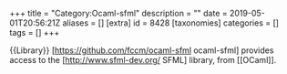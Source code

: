 +++
title = "Category:Ocaml-sfml"
description = ""
date = 2019-05-01T20:56:21Z
aliases = []
[extra]
id = 8428
[taxonomies]
categories = []
tags = []
+++

{{Library}}
[https://github.com/fccm/ocaml-sfml ocaml-sfml] provides access to the [http://www.sfml-dev.org/ SFML] library, from [[OCaml]].
